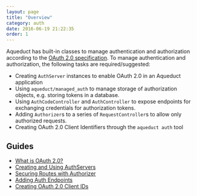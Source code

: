 ```yaml
---
layout: page
title: "Overview"
category: auth
date: 2016-06-19 21:22:35
order: 1
---
```


Aqueduct has built-in classes to manage authentication and authorization according to the [OAuth 2.0 specification](https://tools.ietf.org/html/rfc6749).  To manage authentication and authorization, the following tasks are required/suggested:

- Creating `AuthServer` instances to enable OAuth 2.0 in an Aqueduct application
- Using `aqueduct/managed_auth` to manage storage of authorization objects, e.g. storing tokens in a database.
- Using `AuthCodeController` and `AuthController` to expose endpoints for exchanging credentials for authorization tokens.
- Adding `Authorizer`s to a series of `RequestController`s to allow only authorized requests.
- Creating OAuth 2.0 Client Identifiers through the `aqueduct auth` tool

## Guides

- [What is OAuth 2.0?](what_is_oauth.html)
- [Creating and Using AuthServers](server.html)
- [Securing Routes with Authorizer](authorizer.html)
- [Adding Auth Endpoints](controllers.html)
- [Creating OAuth 2.0 Client IDs](cli.html)
